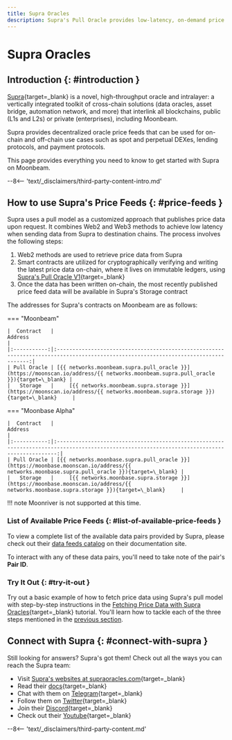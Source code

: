```yaml
---
title: Supra Oracles
description: Supra's Pull Oracle provides low-latency, on-demand price feed updates for a variety of use cases. Learn how to integrate Supra's oracle on Moonbeam.
---
```


# Supra Oracles

## Introduction {: #introduction }

[Supra](https://supra.com){target=\_blank} is a novel, high-throughput oracle and intralayer: a vertically integrated toolkit of cross-chain solutions (data oracles, asset bridge, automation network, and more) that interlink all blockchains, public (L1s and L2s) or private (enterprises), including Moonbeam.

Supra provides decentralized oracle price feeds that can be used for on-chain and off-chain use cases such as spot and perpetual DEXes, lending protocols, and payment protocols.

This page provides everything you need to know to get started with Supra on Moonbeam.

--8<-- 'text/_disclaimers/third-party-content-intro.md'

## How to use Supra's Price Feeds {: #price-feeds }

Supra uses a pull model as a customized approach that publishes price data upon request. It combines Web2 and Web3 methods to achieve low latency when sending data from Supra to destination chains. The process involves the following steps:

1. Web2 methods are used to retrieve price data from Supra
2. Smart contracts are utilized for cryptographically verifying and writing the latest price data on-chain, where it lives on immutable ledgers, using [Supra's Pull Oracle V1](https://supra.com/docs/data-feeds/pull-model){target=\_blank}
3. Once the data has been written on-chain, the most recently published price feed data will be available in Supra's Storage contract

The addresses for Supra's contracts on Moonbeam are as follows:

=== "Moonbeam"

    |  Contract   |                                                               Address                                                               |
    |:-----------:|:-----------------------------------------------------------------------------------------------------------------------------------:|
    | Pull Oracle | [{{ networks.moonbeam.supra.pull_oracle }}](https://moonscan.io/address/{{ networks.moonbeam.supra.pull_oracle }}){target=\_blank} |
    |   Storage   |     [{{ networks.moonbeam.supra.storage }}](https://moonscan.io/address/{{ networks.moonbeam.supra.storage }}){target=\_blank}     |

=== "Moonbase Alpha"

    |  Contract   |                                                                   Address                                                                    |
    |:-----------:|:--------------------------------------------------------------------------------------------------------------------------------------------:|
    | Pull Oracle | [{{ networks.moonbase.supra.pull_oracle }}](https://moonbase.moonscan.io/address/{{ networks.moonbase.supra.pull_oracle }}){target=\_blank} |
    |   Storage   |     [{{ networks.moonbase.supra.storage }}](https://moonbase.moonscan.io/address/{{ networks.moonbase.supra.storage }}){target=\_blank}     |

!!! note
    Moonriver is not supported at this time.

### List of Available Price Feeds {: #list-of-available-price-feeds }

To view a complete list of the available data pairs provided by Supra, please check out their [data feeds catalog](https://docs.supra.com/oracles/data-feeds/data-feeds-index) on their documentation site.

To interact with any of these data pairs, you'll need to take note of the pair's **Pair ID**.

### Try It Out {: #try-it-out }

Try out a basic example of how to fetch price data using Supra's pull model with step-by-step instructions in the [Fetching Price Data with Supra Oracles](/tutorials/integrations/supra/){target=\_blank} tutorial. You'll learn how to tackle each of the three steps mentioned in the [previous section](#price-feeds).

## Connect with Supra {: #connect-with-supra }

Still looking for answers? Supra's got them! Check out all the ways you can reach the Supra team:

- Visit [Supra's websites at supraoracles.com](https://supra.com){target=\_blank}
- Read their [docs](https://docs.supra.com/oracles/overview){target=\_blank}
- Chat with them on [Telegram](https://t.me/SupraOracles){target=\_blank}
- Follow them on [Twitter](https://twitter.com/SupraOracles){target=\_blank}
- Join their [Discord](https://discord.com/invite/supraoracles){target=\_blank}
- Check out their [Youtube](https://www.youtube.com/SupraOfficial){target=\_blank}

--8<-- 'text/_disclaimers/third-party-content.md'
